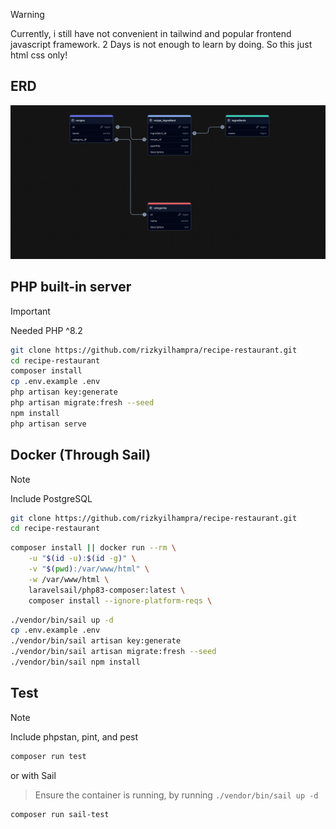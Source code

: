 > [!WARNING]
> Currently, i still have not convenient in tailwind and popular frontend javascript framework. 2 Days is not enough to learn by doing. So this just html css only!

## ERD
![erd](./erd.png) 

## PHP built-in server

> [!IMPORTANT]
> Needed PHP ^8.2

```bash
git clone https://github.com/rizkyilhampra/recipe-restaurant.git
cd recipe-restaurant
composer install
cp .env.example .env
php artisan key:generate
php artisan migrate:fresh --seed
npm install
php artisan serve
```

## Docker (Through Sail)

> [!NOTE]
> Include PostgreSQL

```bash
git clone https://github.com/rizkyilhampra/recipe-restaurant.git
cd recipe-restaurant
```

```bash
composer install || docker run --rm \
    -u "$(id -u):$(id -g)" \
    -v "$(pwd):/var/www/html" \
    -w /var/www/html \
    laravelsail/php83-composer:latest \
    composer install --ignore-platform-reqs \
```

```bash
./vendor/bin/sail up -d
cp .env.example .env
./vendor/bin/sail artisan key:generate
./vendor/bin/sail artisan migrate:fresh --seed
./vendor/bin/sail npm install
```

## Test

> [!NOTE]
> Include phpstan, pint, and pest

```bash
composer run test
```

or with Sail

> Ensure the container is running, by running `./vendor/bin/sail up -d`

```bash
composer run sail-test
```
